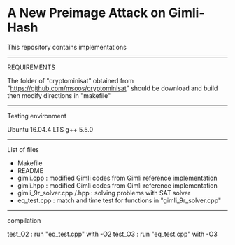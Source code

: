 # A New Preimage Attack on Gimli-Hash

This repository contains implementations

---------------------------
REQUIREMENTS

The folder of "cryptominisat" obtained from "https://github.com/msoos/cryptominisat"
should be download and build
then modify directions in "makefile"

---------------------------
Testing environment

Ubuntu 16.04.4 LTS
g++ 5.5.0

---------------------------
List of files
- Makefile
- README
- gimli.cpp : modified Gimli codes from Gimli reference implementation
- gimli.hpp : modified Gimli codes from Gimli reference implementation
- gimli_9r_solver.cpp /.hpp : solving problems with SAT solver
- eq_test.cpp : match and time test for functions in "gimli_9r_solver.cpp"

---------------------------
compilation

test_O2 : run "eq_test.cpp" with -O2
test_O3 : run "eq_test.cpp" with -O3 
